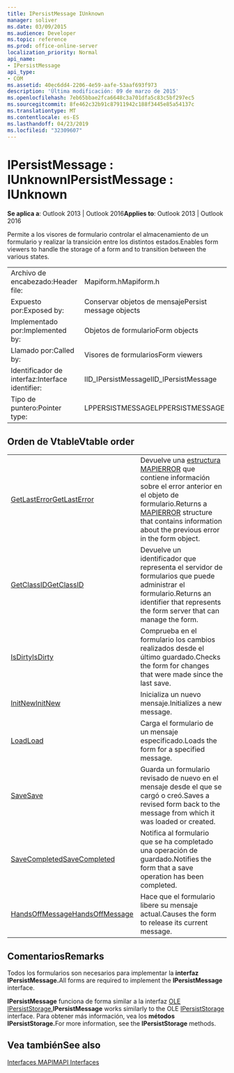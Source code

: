 ```yaml
---
title: IPersistMessage IUnknown
manager: soliver
ms.date: 03/09/2015
ms.audience: Developer
ms.topic: reference
ms.prod: office-online-server
localization_priority: Normal
api_name:
- IPersistMessage
api_type:
- COM
ms.assetid: 40ec6dd4-2206-4e59-aafe-53aaf693f973
description: 'Última modificación: 09 de marzo de 2015'
ms.openlocfilehash: 7eb65bbae2fca6648c3a701dfa5c83c5bf297ec5
ms.sourcegitcommit: 8fe462c32b91c87911942c188f3445e85a54137c
ms.translationtype: MT
ms.contentlocale: es-ES
ms.lasthandoff: 04/23/2019
ms.locfileid: "32309607"
---
```

# <a name="ipersistmessage--iunknown"></a><span data-ttu-id="f2388-103">IPersistMessage : IUnknown</span><span class="sxs-lookup"><span data-stu-id="f2388-103">IPersistMessage : IUnknown</span></span>

  
  
<span data-ttu-id="f2388-104">**Se aplica a**: Outlook 2013 | Outlook 2016</span><span class="sxs-lookup"><span data-stu-id="f2388-104">**Applies to**: Outlook 2013 | Outlook 2016</span></span> 
  
<span data-ttu-id="f2388-105">Permite a los visores de formulario controlar el almacenamiento de un formulario y realizar la transición entre los distintos estados.</span><span class="sxs-lookup"><span data-stu-id="f2388-105">Enables form viewers to handle the storage of a form and to transition between the various states.</span></span>
  
|||
|:-----|:-----|
|<span data-ttu-id="f2388-106">Archivo de encabezado:</span><span class="sxs-lookup"><span data-stu-id="f2388-106">Header file:</span></span>  <br/> |<span data-ttu-id="f2388-107">Mapiform.h</span><span class="sxs-lookup"><span data-stu-id="f2388-107">Mapiform.h</span></span>  <br/> |
|<span data-ttu-id="f2388-108">Expuesto por:</span><span class="sxs-lookup"><span data-stu-id="f2388-108">Exposed by:</span></span>  <br/> |<span data-ttu-id="f2388-109">Conservar objetos de mensaje</span><span class="sxs-lookup"><span data-stu-id="f2388-109">Persist message objects</span></span>  <br/> |
|<span data-ttu-id="f2388-110">Implementado por:</span><span class="sxs-lookup"><span data-stu-id="f2388-110">Implemented by:</span></span>  <br/> |<span data-ttu-id="f2388-111">Objetos de formulario</span><span class="sxs-lookup"><span data-stu-id="f2388-111">Form objects</span></span>  <br/> |
|<span data-ttu-id="f2388-112">Llamado por:</span><span class="sxs-lookup"><span data-stu-id="f2388-112">Called by:</span></span>  <br/> |<span data-ttu-id="f2388-113">Visores de formularios</span><span class="sxs-lookup"><span data-stu-id="f2388-113">Form viewers</span></span>  <br/> |
|<span data-ttu-id="f2388-114">Identificador de interfaz:</span><span class="sxs-lookup"><span data-stu-id="f2388-114">Interface identifier:</span></span>  <br/> |<span data-ttu-id="f2388-115">IID_IPersistMessage</span><span class="sxs-lookup"><span data-stu-id="f2388-115">IID_IPersistMessage</span></span>  <br/> |
|<span data-ttu-id="f2388-116">Tipo de puntero:</span><span class="sxs-lookup"><span data-stu-id="f2388-116">Pointer type:</span></span>  <br/> |<span data-ttu-id="f2388-117">LPPERSISTMESSAGE</span><span class="sxs-lookup"><span data-stu-id="f2388-117">LPPERSISTMESSAGE</span></span>  <br/> |
   
## <a name="vtable-order"></a><span data-ttu-id="f2388-118">Orden de Vtable</span><span class="sxs-lookup"><span data-stu-id="f2388-118">Vtable order</span></span>

|||
|:-----|:-----|
|[<span data-ttu-id="f2388-119">GetLastError</span><span class="sxs-lookup"><span data-stu-id="f2388-119">GetLastError</span></span>](ipersistmessage-getlasterror.md) <br/> |<span data-ttu-id="f2388-120">Devuelve una [estructura MAPIERROR](mapierror.md) que contiene información sobre el error anterior en el objeto de formulario.</span><span class="sxs-lookup"><span data-stu-id="f2388-120">Returns a [MAPIERROR](mapierror.md) structure that contains information about the previous error in the form object.</span></span>  <br/> |
|[<span data-ttu-id="f2388-121">GetClassID</span><span class="sxs-lookup"><span data-stu-id="f2388-121">GetClassID</span></span>](ipersistmessage-getclassid.md) <br/> |<span data-ttu-id="f2388-122">Devuelve un identificador que representa el servidor de formularios que puede administrar el formulario.</span><span class="sxs-lookup"><span data-stu-id="f2388-122">Returns an identifier that represents the form server that can manage the form.</span></span>  <br/> |
|[<span data-ttu-id="f2388-123">IsDirty</span><span class="sxs-lookup"><span data-stu-id="f2388-123">IsDirty</span></span>](ipersistmessage-isdirty.md) <br/> |<span data-ttu-id="f2388-124">Comprueba en el formulario los cambios realizados desde el último guardado.</span><span class="sxs-lookup"><span data-stu-id="f2388-124">Checks the form for changes that were made since the last save.</span></span>  <br/> |
|[<span data-ttu-id="f2388-125">InitNew</span><span class="sxs-lookup"><span data-stu-id="f2388-125">InitNew</span></span>](ipersistmessage-initnew.md) <br/> |<span data-ttu-id="f2388-126">Inicializa un nuevo mensaje.</span><span class="sxs-lookup"><span data-stu-id="f2388-126">Initializes a new message.</span></span>  <br/> |
|[<span data-ttu-id="f2388-127">Load</span><span class="sxs-lookup"><span data-stu-id="f2388-127">Load</span></span>](ipersistmessage-load.md) <br/> |<span data-ttu-id="f2388-128">Carga el formulario de un mensaje especificado.</span><span class="sxs-lookup"><span data-stu-id="f2388-128">Loads the form for a specified message.</span></span>  <br/> |
|[<span data-ttu-id="f2388-129">Save</span><span class="sxs-lookup"><span data-stu-id="f2388-129">Save</span></span>](ipersistmessage-save.md) <br/> |<span data-ttu-id="f2388-130">Guarda un formulario revisado de nuevo en el mensaje desde el que se cargó o creó.</span><span class="sxs-lookup"><span data-stu-id="f2388-130">Saves a revised form back to the message from which it was loaded or created.</span></span>  <br/> |
|[<span data-ttu-id="f2388-131">SaveCompleted</span><span class="sxs-lookup"><span data-stu-id="f2388-131">SaveCompleted</span></span>](ipersistmessage-savecompleted.md) <br/> |<span data-ttu-id="f2388-132">Notifica al formulario que se ha completado una operación de guardado.</span><span class="sxs-lookup"><span data-stu-id="f2388-132">Notifies the form that a save operation has been completed.</span></span>  <br/> |
|[<span data-ttu-id="f2388-133">HandsOffMessage</span><span class="sxs-lookup"><span data-stu-id="f2388-133">HandsOffMessage</span></span>](ipersistmessage-handsoffmessage.md) <br/> |<span data-ttu-id="f2388-134">Hace que el formulario libere su mensaje actual.</span><span class="sxs-lookup"><span data-stu-id="f2388-134">Causes the form to release its current message.</span></span>  <br/> |
   
## <a name="remarks"></a><span data-ttu-id="f2388-135">Comentarios</span><span class="sxs-lookup"><span data-stu-id="f2388-135">Remarks</span></span>

<span data-ttu-id="f2388-136">Todos los formularios son necesarios para implementar la **interfaz IPersistMessage.**</span><span class="sxs-lookup"><span data-stu-id="f2388-136">All forms are required to implement the **IPersistMessage** interface.</span></span> 
  
 <span data-ttu-id="f2388-137">**IPersistMessage** funciona de forma similar a la interfaz [OLE IPersistStorage.](https://msdn.microsoft.com/library/1c1a20fc-c101-4cbc-a7a6-30613aa387d7%28Office.15%29.aspx)</span><span class="sxs-lookup"><span data-stu-id="f2388-137">**IPersistMessage** works similarly to the OLE [IPersistStorage](https://msdn.microsoft.com/library/1c1a20fc-c101-4cbc-a7a6-30613aa387d7%28Office.15%29.aspx) interface.</span></span> <span data-ttu-id="f2388-138">Para obtener más información, vea los **métodos IPersistStorage.**</span><span class="sxs-lookup"><span data-stu-id="f2388-138">For more information, see the **IPersistStorage** methods.</span></span> 
  
## <a name="see-also"></a><span data-ttu-id="f2388-139">Vea también</span><span class="sxs-lookup"><span data-stu-id="f2388-139">See also</span></span>



[<span data-ttu-id="f2388-140">Interfaces MAPI</span><span class="sxs-lookup"><span data-stu-id="f2388-140">MAPI Interfaces</span></span>](mapi-interfaces.md)

